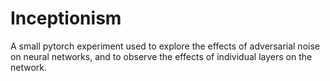 # Inceptionism
A small pytorch experiment used to explore the effects of adversarial noise on neural networks, and to observe the effects of individual layers on the network.
